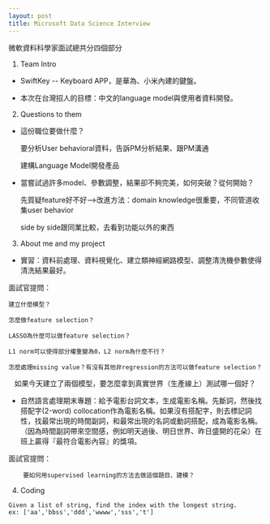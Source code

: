 ```yaml
---
layout: post
title: Microsoft Data Science Interview
---
```

微軟資料科學家面試總共分四個部分

1. Team Intro
* SwiftKey -- Keyboard APP，是華為、小米內建的鍵盤。

* 本次在台灣招人的目標：中文的language model與使用者資料開發。
  
2. Questions to them
* 這份職位要做什麼？

    要分析User behavioral資料，告訴PM分析結果、跟PM溝通
    
    建構Language Model開發產品
    
* 當嘗試過許多model、參數調整，結果卻不夠完美，如何突破？從何開始？

    先質疑feature好不好-->改進方法：domain knowledge很重要，不同管道收集user behavior
    
    side by side跟同業比較，去看到功能以外的東西
    
3. About me and my project
* 實習：資料前處理、資料視覺化、建立類神經網路模型、調整清洗機參數使得清洗結果最好。

面試官提問：

    建立什麼模型？
    
    怎麼做feature selection？
    
    LASSO為什麼可以做feature selection？
    
    L1 norm可以使得部分權重變為0，L2 norm為什麼不行？
    
    怎麼處理missing value？有沒有其他非regression的方法可以做feature selection？
    
    如果今天建立了兩個模型，要怎麼拿到真實世界（生產線上）測試哪一個好？
 
* 自然語言處理期末專題：給予電影台詞文本，生成電影名稱。先斷詞，然後找搭配字(2-word) collocation作為電影名稱。如果沒有搭配字，則去標記詞性，找最常出現的時間副詞，和最常出現的名詞或動詞搭配，成為電影名稱。（因為時間副詞帶來空間感，例如明天過後、明日世界、昨日盛開的花朵）在班上贏得『最符合電影內容』的獎項。 

面試官提問：
``` 
    要如何用supervised learning的方法去做這個題目、建模？
```

4. Coding
```
Given a list of string, find the index with the longest string.
ex: ['aa','bbss','ddd','wwww','sss','t']
```
